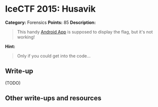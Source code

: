 # IceCTF 2015: Husavik

**Category:** Forensics
**Points:** 85
**Description:** 

> This handy <a target='_blank' href='/problem-static/stage3/forensics/husavik/husavik.apk'>Android App</a> is supposed to display the flag, but it's not working!

**Hint:**

> Only if you could get into the code...

## Write-up

(TODO)

## Other write-ups and resources

